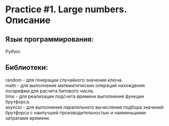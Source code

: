 # Practice #1. Large numbers. Описание

## Язык программирования: 
Python  

## Библиотеки:  
random - для генерации случайного значения ключа.  
math - для выполнения математических операций нахождения логарифма для расчета битового числа.  
time - для реализации подсчета времени выполнения функции брутфорса.  
asyncio - для выполнения паралельного вычисления подбора значений брутфорса с наилучшей производительностью и наименьшими затратами времени.  
